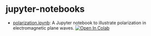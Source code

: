 # jupyter-notebooks

* [polarization.ipynb](http://github.com/mbradle/jupyter-notebooks/Notebooks/polarization.ipynb):  A Jupyter notebook to illustrate polarization in electromagnetic plane waves.  [![Open In Colab](https://colab.research.google.com/assets/colab-badge.svg)](https://colab.research.google.com/github/mbradle/jupyter-notebooks/blob/main/Notebooks/polarization.ipynb)

